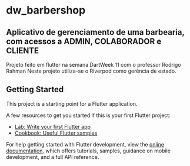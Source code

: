 # dw_barbershop

## Aplicativo de gerenciamento de uma barbearia, com acessos a ADMIN, COLABORADOR  e CLIENTE

Projeto feito em flutter na semana DartWeek 11 com o professor Rodrigo Rahman
Neste projeto utiliza-se o Riverpod como gerência de estado.

## Getting Started

This project is a starting point for a Flutter application.

A few resources to get you started if this is your first Flutter project:

- [Lab: Write your first Flutter app](https://docs.flutter.dev/get-started/codelab)
- [Cookbook: Useful Flutter samples](https://docs.flutter.dev/cookbook)

For help getting started with Flutter development, view the
[online documentation](https://docs.flutter.dev/), which offers tutorials,
samples, guidance on mobile development, and a full API reference.
